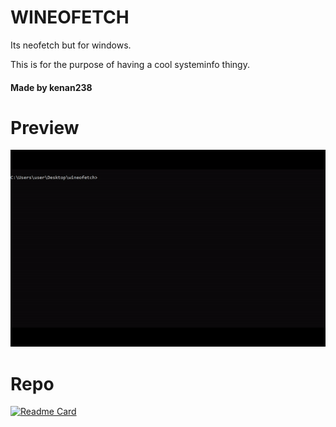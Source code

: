 # WINEOFETCH
Its neofetch but for windows.

This is for the purpose of having a cool systeminfo thingy.
#### Made by kenan238
# Preview
![Preview](usage.gif)
# Repo
[![Readme Card](https://github-readme-stats.vercel.app/api/pin/?username=kenan238&repo=wineofetch&theme=dark)](https://github.com/anuraghazra/github-readme-stats)